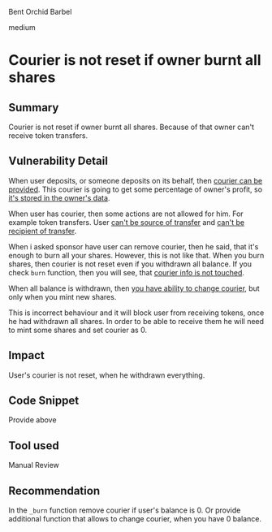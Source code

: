Bent Orchid Barbel

medium

# Courier is not reset if owner burnt all shares
## Summary
Courier is not reset if owner burnt all shares. Because of that owner can't receive token transfers.
## Vulnerability Detail
When user deposits, or someone deposits on its behalf, then [courier can be provided](https://github.com/sherlock-audit/2023-10-aloe/blob/main/aloe-ii/core/src/Lender.sol#L115C66-L115C75). This courier is going to get some percentage of owner's profit, so [it's stored in the owner's data](https://github.com/sherlock-audit/2023-10-aloe/blob/main/aloe-ii/core/src/Lender.sol#L454). 

When user has courier, then some actions are not allowed for him. For example token transfers. User [can't be source of transfer](https://github.com/sherlock-audit/2023-10-aloe/blob/main/aloe-ii/core/src/Lender.sol#L412) and [can't be recipient of transfer](https://github.com/sherlock-audit/2023-10-aloe/blob/main/aloe-ii/core/src/Lender.sol#L418).

When i asked sponsor have user can remove courier, then he said, that it's enough to burn all your shares.
However, this is not like that. When you burn shares, then courier is not reset even if you withdrawn all balance. If you check `burn` function, then you will see, that [courier info is not touched](https://github.com/sherlock-audit/2023-10-aloe/blob/main/aloe-ii/core/src/Lender.sol#L473-L534).

When all balance is withdrawn, then [you have ability to change courier](https://github.com/sherlock-audit/2023-10-aloe/blob/main/aloe-ii/core/src/Lender.sol#L453-L456), but only when you mint new shares.

This is incorrect behaviour and it will block user from receiving tokens, once he had withdrawn all shares. In order to be able to receive them he will need to mint some shares and set courier as 0.
## Impact
User's courier is not reset, when he withdrawn everything.
## Code Snippet
Provide above
## Tool used

Manual Review

## Recommendation
In the `_burn` function remove courier if user's balance is 0. Or provide additional function that allows to change courier, when you have 0 balance.